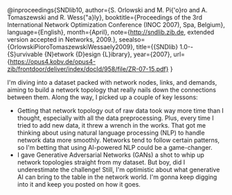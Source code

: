 @inproceedings{SNDlib10,
	author={S. Orlowski and M. Pi{\'o}ro and A. Tomaszewski and R. Wess{\"a}ly},
	booktitle={Proceedings of the 3rd International Network Optimization Conference (INOC 2007), Spa, Belgium},
	language={English},
	month={April},
	note={http://sndlib.zib.de, extended version accepted in Networks, 2009.},
	seealso={OrlowskiPioroTomaszewskiWessaely2009},
	title={{SNDlib} 1.0--{S}urvivable {N}etwork {D}esign {L}ibrary},
	year={2007},
	url={https://opus4.kobv.de/opus4-zib/frontdoor/deliver/index/docId/958/file/ZR-07-15.pdf}
}

I'm diving into a dataset packed with network nodes, links, and demands, aiming to build a network topology that really nails down the connections between them. Along the way, I picked up a couple of key lessons:

- Getting that network topology out of raw data took way more time than I thought, especially with all the data preprocessing. Plus, every time I tried to add new data, it threw a wrench in the works. That got me thinking about using natural language processing (NLP) to handle network data more smoothly. Networks tend to follow certain patterns, so I'm betting that using AI-powered NLP could be a game-changer.
- I gave Generative Adversarial Networks (GANs) a shot to whip up network topologies straight from my dataset. But boy, did I underestimate the challenge! Still, I'm optimistic about what generative AI can bring to the table in the network world. I'm gonna keep digging into it and keep you posted on how it goes.
